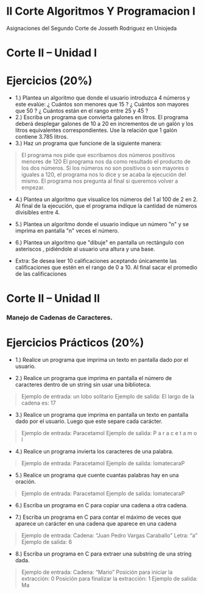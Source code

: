 # II Corte Algoritmos Y Programacion I
Asignaciones del Segundo Corte  de Josseth Rodriguez en Uniojeda

# Corte II – Unidad I
# Ejercicios (20%) 
- 1.) Plantea un algoritmo que donde el usuario introduzca 4 números y este evalúe: ¿ Cuántos son menores que 15 ? ¿ Cuántos son mayores que 50 ? ¿ Cuántos están en el rango entre 25 y 45 ?
- 2.) Escriba un programa que convierta galones en litros. El programa deberá desplegar galones de 10 a 20 en incrementos de un galón y los litros equivalentes correspondientes. Use la relación que 1 galón contiene 3.785 litros.
- 3.) Haz un programa que funcione de la siguiente manera:
 > El programa nos pide que escribamos dos números positivos menores de 120 
  El programa nos da como resultado el producto de los dos números. 
  Si los números no son positivos o son mayores o iguales a 120, el programa nos lo dice y se acaba la ejecución del mismo. 
   El programa nos pregunta al final si queremos volver a empezar. 
- 4.) Plantea un algoritmo que visualice los números del 1 al 100 de 2 en 2. Al final de la ejecución, que el programa indique la cantidad de números divisibles entre 4.
- 5.) Plantea un algoritmo donde el usuario indique un número "n" y se imprima en pantalla "n" veces el número.
- 6.) Plantea un algoritmo que "dibuje" en pantalla un rectángulo con asteriscos , pidiéndole al usuario una altura y una base.

- Extra: Se desea leer 10 calificaciones aceptando únicamente las calificaciones que estén en el rango de 0 a 10. Al final sacar el promedio de las calificaciones

# Corte II – Unidad II
### Manejo de Cadenas de Caracteres.

# Ejercicios Prácticos (20%)

- 1.) Realice un programa que imprima un texto en pantalla dado por el usuario.

- 2.) Realice un programa que imprima en pantalla el número de caracteres dentro
de un string sin usar una biblioteca.
>Ejemplo de entrada: un lobo solitario
Ejemplo de salida: El largo de la cadena es: 17
- 3.) Realice un programa que imprima en pantalla un texto en pantalla dado por el usuario. Luego que este separe cada carácter.
>Ejemplo de entrada: Paracetamol
Ejemplo de salida: P a r a c e t a m o l
- 4.) Realice un programa invierta los caracteres de una palabra.
>Ejemplo de entrada: Paracetamol
Ejemplo de salida: lomatecaraP
- 5.) Realice un programa que cuente cuantas palabras hay en una oración.
>Ejemplo de entrada: Paracetamol
Ejemplo de salida: lomatecaraP
- 6.) Escriba un programa en C para copiar una cadena a otra cadena.

- 7.) Escriba un programa en C para contar el máximo de veces que aparece un carácter en una cadena que aparece en una cadena
>Ejemplo de entrada:
Cadena: “Juan Pedro Vargas Caraballo”
Letra: “a”
>Ejemplo de salida: 6
- 8.) Escriba un programa en C para extraer una substring de una string dada.
>Ejemplo de entrada:
Cadena: “Mario”
Posición para iniciar la extracción: 0
Posición para finalizar la extracción: 1
Ejemplo de salida:
Ma
